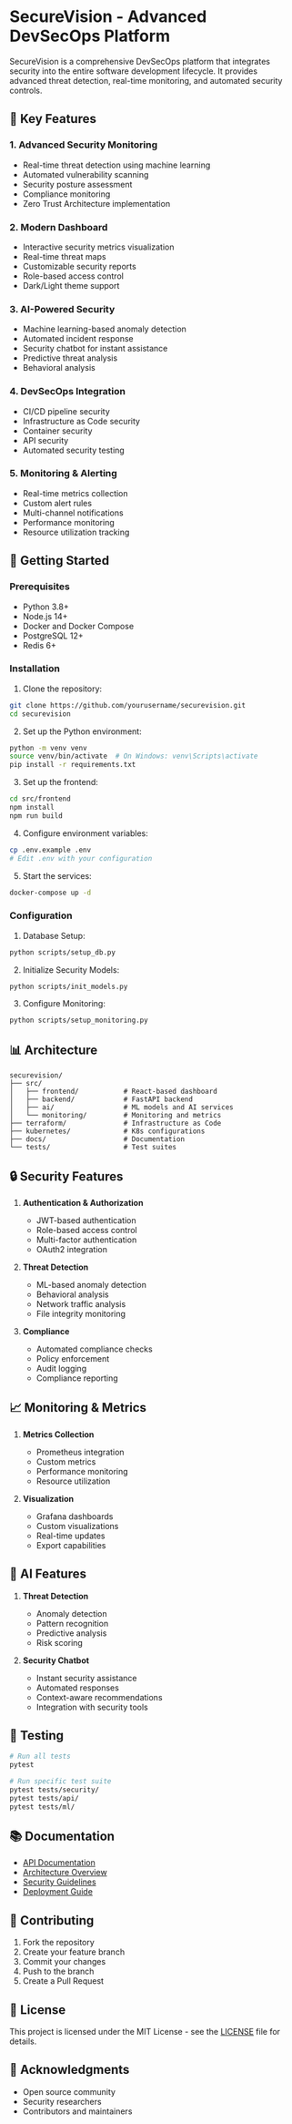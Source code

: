 # SecureVision - Advanced DevSecOps Platform

SecureVision is a comprehensive DevSecOps platform that integrates security into the entire software development lifecycle. It provides advanced threat detection, real-time monitoring, and automated security controls.

## 🌟 Key Features

### 1. Advanced Security Monitoring
- Real-time threat detection using machine learning
- Automated vulnerability scanning
- Security posture assessment
- Compliance monitoring
- Zero Trust Architecture implementation

### 2. Modern Dashboard
- Interactive security metrics visualization
- Real-time threat maps
- Customizable security reports
- Role-based access control
- Dark/Light theme support

### 3. AI-Powered Security
- Machine learning-based anomaly detection
- Automated incident response
- Security chatbot for instant assistance
- Predictive threat analysis
- Behavioral analysis

### 4. DevSecOps Integration
- CI/CD pipeline security
- Infrastructure as Code security
- Container security
- API security
- Automated security testing

### 5. Monitoring & Alerting
- Real-time metrics collection
- Custom alert rules
- Multi-channel notifications
- Performance monitoring
- Resource utilization tracking

## 🚀 Getting Started

### Prerequisites
- Python 3.8+
- Node.js 14+
- Docker and Docker Compose
- PostgreSQL 12+
- Redis 6+

### Installation

1. Clone the repository:
```bash
git clone https://github.com/yourusername/securevision.git
cd securevision
```

2. Set up the Python environment:
```bash
python -m venv venv
source venv/bin/activate  # On Windows: venv\Scripts\activate
pip install -r requirements.txt
```

3. Set up the frontend:
```bash
cd src/frontend
npm install
npm run build
```

4. Configure environment variables:
```bash
cp .env.example .env
# Edit .env with your configuration
```

5. Start the services:
```bash
docker-compose up -d
```

### Configuration

1. Database Setup:
```bash
python scripts/setup_db.py
```

2. Initialize Security Models:
```bash
python scripts/init_models.py
```

3. Configure Monitoring:
```bash
python scripts/setup_monitoring.py
```

## 📊 Architecture

```
securevision/
├── src/
│   ├── frontend/           # React-based dashboard
│   ├── backend/            # FastAPI backend
│   ├── ai/                 # ML models and AI services
│   └── monitoring/         # Monitoring and metrics
├── terraform/              # Infrastructure as Code
├── kubernetes/             # K8s configurations
├── docs/                   # Documentation
└── tests/                  # Test suites
```

## 🔒 Security Features

1. **Authentication & Authorization**
   - JWT-based authentication
   - Role-based access control
   - Multi-factor authentication
   - OAuth2 integration

2. **Threat Detection**
   - ML-based anomaly detection
   - Behavioral analysis
   - Network traffic analysis
   - File integrity monitoring

3. **Compliance**
   - Automated compliance checks
   - Policy enforcement
   - Audit logging
   - Compliance reporting

## 📈 Monitoring & Metrics

1. **Metrics Collection**
   - Prometheus integration
   - Custom metrics
   - Performance monitoring
   - Resource utilization

2. **Visualization**
   - Grafana dashboards
   - Custom visualizations
   - Real-time updates
   - Export capabilities

## 🤖 AI Features

1. **Threat Detection**
   - Anomaly detection
   - Pattern recognition
   - Predictive analysis
   - Risk scoring

2. **Security Chatbot**
   - Instant security assistance
   - Automated responses
   - Context-aware recommendations
   - Integration with security tools

## 🧪 Testing

```bash
# Run all tests
pytest

# Run specific test suite
pytest tests/security/
pytest tests/api/
pytest tests/ml/
```

## 📚 Documentation

- [API Documentation](docs/api.md)
- [Architecture Overview](docs/architecture.md)
- [Security Guidelines](docs/security.md)
- [Deployment Guide](docs/deployment.md)

## 🤝 Contributing

1. Fork the repository
2. Create your feature branch
3. Commit your changes
4. Push to the branch
5. Create a Pull Request

## 📄 License

This project is licensed under the MIT License - see the [LICENSE](LICENSE) file for details.

## 🙏 Acknowledgments

- Open source community
- Security researchers
- Contributors and maintainers 